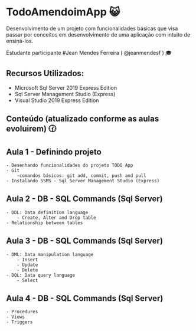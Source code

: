 # TodoAmendoimApp :smiley_cat:

Desenvolvimento de um projeto com funcionalidades básicas que visa passar por conceitos em desenvolvimento de uma aplicação com intuito de ensiná-los.

Estudante participante #Jean Mendes Ferreira ( @jeanmendesf ) :mortar_board:

## Recursos Utilizados:

- Microsoft Sql Server 2019 Express Edition
- Sql Server Management Studio (Express)
- Visual Studio 2019 Express Edition

## Conteúdo (atualizado conforme as aulas evoluirem) :clock130:

## Aula 1 - Definindo projeto
	- Desenhando funcionalidades do projeto TODO App
	- Git 
		-comandos básicos: git add, commit, push and pull
	- Instalando SSMS - Sql Server Management Studio (Express)
	
## Aula 2 - DB - SQL Commands (Sql Server)
	- DDL: Data definition language
		- Create, Alter and Drop table
	- Relationship between tables

## Aula 3 - DB - SQL Commands (Sql Server)
	- DML: Data manipulation language
		- Insert
		- Update
		- Delete
	- DQL: Data query language
		- Select

## Aula 4 - DB - SQL Commands (Sql Server)
    - Procedures
	- Views
	- Triggers
